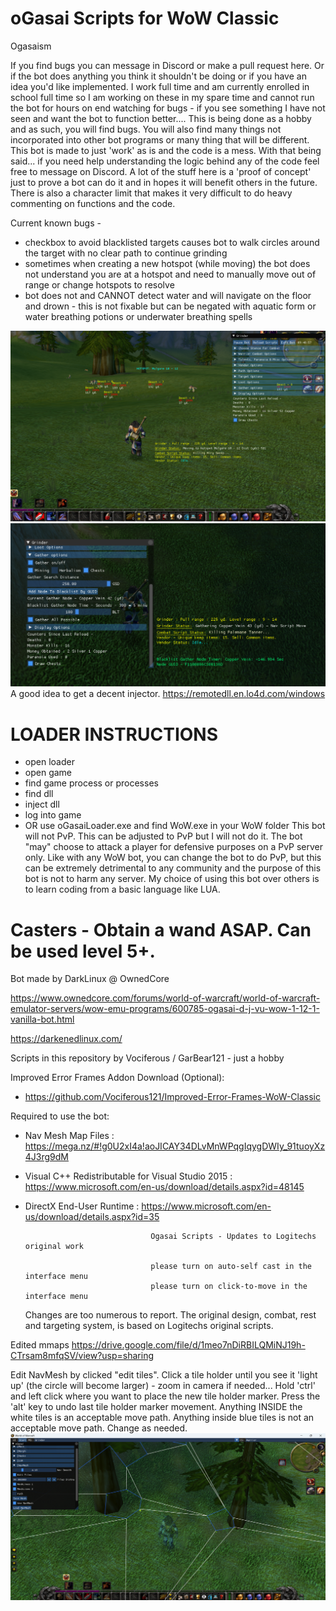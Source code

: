  # oGasai Scripts for WoW Classic
 Ogasaism

If you find bugs you can message in Discord or make a pull request here. Or if the bot does anything you think it shouldn't be doing or if you have an idea you'd like implemented. I work full time and am currently enrolled in school full time so I am working on these in my spare time and cannot run the bot for hours on end watching for bugs - if you see something I have not seen and want the bot to function better.... This is being done as a hobby and as such, you will find bugs. You will also find many things not incorporated into other bot programs or many thing that will be different. This bot is made to just 'work' as is and the code is a mess. With that being said... if you need help understanding the logic behind any of the code feel free to message on Discord. A lot of the stuff here is a 'proof of concept' just to prove a bot can do it and in hopes it will benefit others in the future. There is also a character limit that makes it very difficult to do heavy commenting on functions and the code.


 Current known bugs - 
 - checkbox to avoid blacklisted targets causes bot to walk circles around the target with no clear path to continue grinding
 - sometimes when creating a new hotspot (while moving) the bot does not understand you are at a hotspot and need to manually move out of range or change hotspots to resolve
 - bot does not and CANNOT detect water and will navigate on the floor and drown - this is not fixable but can be negated with aquatic form or water breathing potions or underwater breathing spells


![oGasai](https://github.com/vociferous1212/Ogasai-pic/blob/main/oGasai.png?raw=true)
![oGasai](https://github.com/vociferous1212/Ogasai-pic/blob/main/blacklist.png?raw=true)
A good idea to get a decent injector.
 https://remotedll.en.lo4d.com/windows

 # LOADER INSTRUCTIONS
 - open loader
 - open game
 - find game process or processes
 - find dll
 - inject dll
 - log into game
 - OR use oGasaiLoader.exe and find WoW.exe in your WoW folder
This bot will not PvP. This can be adjusted to PvP but I will not do it. The bot "may" choose to attack a player for defensive purposes on a PvP server only. Like with any WoW bot, you can change the bot to do PvP, but this can be extremely detrimental to any community and the purpose of this bot is not to harm any server. My choice of using this bot over others is to learn coding from a basic language like LUA.

# Casters - Obtain a wand ASAP. Can be used level 5+.

Bot made by DarkLinux @ OwnedCore

https://www.ownedcore.com/forums/world-of-warcraft/world-of-warcraft-emulator-servers/wow-emu-programs/600785-ogasai-d-j-vu-wow-1-12-1-vanilla-bot.html

https://darkenedlinux.com/

Scripts in this repository by Vociferous / GarBear121 - just a hobby

Improved Error Frames Addon Download (Optional):
 - https://github.com/Vociferous121/Improved-Error-Frames-WoW-Classic

Required to use the bot:
- Nav Mesh Map Files : https://mega.nz/#!g0U2xI4a!aoJICAY34DLvMnWPqgIqygDWIy_91tuoyXz4J3rg9dM
- Visual C++ Redistributable for Visual Studio 2015 : https://www.microsoft.com/en-us/download/details.aspx?id=48145
- DirectX End-User Runtime : https://www.microsoft.com/en-us/download/details.aspx?id=35






                                  Ogasai Scripts - Updates to Logitechs original work
                                     
                                  please turn on auto-self cast in the interface menu
                                  please turn on click-to-move in the interface menu
 
  Changes are too numerous to report. The original design, combat, rest and targeting system, is based on Logitechs original scripts. 


Edited mmaps
https://drive.google.com/file/d/1meo7nDiRBILQMiNJ19h-CTrsam8mfqSV/view?usp=sharing

Edit NavMesh by clicked "edit tiles". Click a tile holder until you see it 'light up' (the circle will become larger) - zoom in camera if needed... Hold 'ctrl' and left click where you want to place the new tile holder marker. Press the 'alt' key to undo last tile holder marker movement. Anything INSIDE the white tiles is an acceptable move path. Anything inside blue tiles is not an acceptable move path. Change as needed. 
![oGasai](https://github.com/vociferous1212/Ogasai-pic/blob/main/mmaps.png?raw=true)
